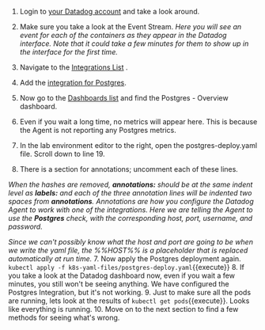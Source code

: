 1. Login to <a href="https://app.datadoghq.com" target="_datadog">your Datadog account</a> and take a look around. 
2. Make sure you take a look at the Event Stream. 
   *Here you will see an event for each of the containers as they appear in the Datadog interface. Note that it could take a few minutes for them to show up in the interface for the first time.*
   
3. Navigate to the <a href="https://app.datadoghq.com/account/settings" target="_datadog">Integrations List</a> .

4. Add the <a href="https://app.datadoghq.com/account/settings#integrations/postgres" target="_datadog">integration for Postgres</a>.
5. Now go to the <a href="https://app.datadoghq.com/dashboard/lists" target="_datadog">Dashboards list</a> and find the Postgres - Overview dashboard.
6. Even if you wait a long time, no metrics will appear here. This is because the Agent is not reporting any Postgres metrics.
7. In the lab environment editor to the right, open the postgres-deploy.yaml file. Scroll down to line 19.
8. There is a section for annotations; uncomment each of these lines.

  *When the hashes are removed, **annotations:** should be at the same indent level as **labels:** and each of the three annotation lines will be indented two spaces from **annotations**.*
  *Annotations are how you configure the Datadog Agent to work with one of the integrations. Here we are telling the Agent to use the **Postgres** check, with the corresponding host, port, username, and password.*
  
  *Since we can't possibly know what the host and port are going to be when we write the yaml file, the %%HOST%% is a placeholder that is replaced automatically at run time.*
7. Now apply the Postgres deployment again. `kubectl apply -f k8s-yaml-files/postgres-deploy.yaml`{{execute}}
8. If you take a look at the Datadog dashboard now, even if you wait a few minutes, you still won't be seeing anything. We have configured the Postgres Integration, but it's not working.
9. Just to make sure all the pods are running, lets look at the results of `kubectl get pods`{{execute}}. Looks like everything is running.
10.  Move on to the next section to find a few methods for seeing what's wrong.
